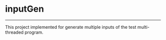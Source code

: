 # inputGen
***
This project implemented for generate multiple inputs of the test multi-threaded program.
